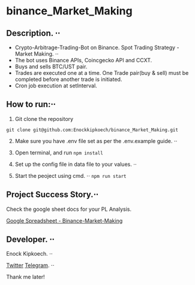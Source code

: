 # binance_Market_Making

## Description. ⋅⋅

- Crypto-Arbitrage-Trading-Bot on Binance. Spot Trading Strategy - Market Making. ⋅⋅
- The bot uses Binance APIs, Coincgecko API and CCXT.
- Buys and sells BTC/UST pair.
- Trades are executed one at a time. One Trade pair(buy & sell) must be completed before another trade is initiated.
- Cron job execution at setInterval.

## How to run:⋅⋅

1. Git clone the repository

`git clone git@github.com:Enockkipkoech/binance_Market_Making.git`

2. Make sure you have .env file set as per the .env.example guide. ⋅⋅

3. Open terminal, and run
   `npm install`

4. Set up the config file in data file to your values. ⋅⋅

5. Start the peoject using cmd. ⋅⋅
   `npm run start`

## Project Success Story.⋅⋅

Check the google sheet docs for your PL Analysis.

[Google Spreadsheet - Binance-Market-Making](https://docs.google.com/spreadsheets/d/19G92jncmmp6G-h4mrsvfXmP1__wEfzdvYdZW9IOUDOI/edit?usp=sharing)

## Developer. ⋅⋅

Enock Kipkoech. ⋅⋅

[Twitter](https://twitter.com/prog_enock)
[Telegram](https://t.me/The_Bug_Around). ⋅⋅

Thank me later!
